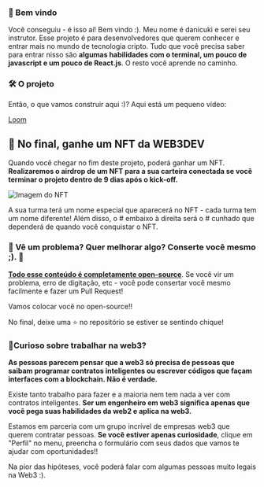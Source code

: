 ### 👋 Bem vindo

Você conseguiu - é isso aí! Bem vindo :). Meu nome é danicuki e serei seu instrutor. Esse projeto é para desenvolvedores que querem conhecer e entrar mais no mundo de tecnologia cripto. Tudo que você precisa saber para entrar nisso são **algumas habilidades com o terminal, um pouco de javascript e um pouco de React.js**. O resto você aprende no caminho.

### 🛠 O projeto

Então, o que vamos construir aqui :)? Aqui está um pequeno vídeo:

[Loom](https://www.loom.com/share/bfea6f9e52444d189952ade6ab89605d)

👀 No final, ganhe um NFT da WEB3DEV
-------------------

Quando você chegar no fim deste projeto, poderá ganhar um NFT.
**Realizaremos o airdrop de um NFT para a sua carteira conectada se você terminar o projeto dentro de 9 dias após o kick-off.**

![Imagem do NFT](https://i.imgur.com/U8leQpj.png)

A sua turma terá um nome especial que aparecerá no NFT - cada turma tem um nome diferente! Além disso, o # embaixo à direita será o # cunhado que dependerá de quando você conquistar o NFT.

### **🤘  Vê um problema? Quer melhorar algo? Conserte você mesmo ;). 🤘**

**[Todo esse conteúdo é completamente open-source](https://github.com/w3b3d3v/buildspace-projects/tree/web3dev-version/NFT_Game)**. Se você vir um problema, erro de digitação, etc - você pode consertar você mesmo facilmente e fazer um Pull Request!

Vamos colocar você no open-source!!

No final, deixe uma  ⭐  no repositório se estiver se sentindo chique!

### **🚨Curioso sobre trabalhar na web3?**

**As pessoas parecem pensar que a web3 só precisa de pessoas que saibam programar contratos inteligentes ou escrever códigos que façam interfaces com a blockchain. Não é verdade.**

Existe tanto trabalho para fazer e a maioria nem tem nada a ver com contratos inteligentes. **Ser um engenheiro em web3 significa apenas que você pega suas habilidades da web2 e aplica na web3.**

Estamos em parceria com um grupo incrível de empresas web3 que querem contratar pessoas. **Se você estiver apenas curiosidade**, clique em "Perfil" no menu, preencha o formulário com seus dados que vamos te ajudar com oportunidades!!

Na pior das hipóteses, você poderá falar com algumas pessoas muito legais na Web3 :).
